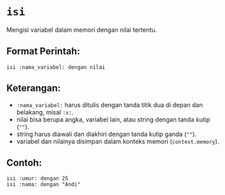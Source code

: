 # `isi`
Mengisi variabel dalam memori dengan nilai tertentu.

## Format Perintah:
```earl
isi :nama_variabel: dengan nilai
```

## Keterangan:
- `:nama_variabel:` harus ditulis dengan tanda titik dua di depan dan belakang, misal `:x:`.
- nilai bisa berupa angka, variabel lain, atau string dengan tanda kutip (`""`).
- string harus diawali dan diakhiri dengan tanda kutip ganda (`""`).
- variabel dan nilainya disimpan dalam konteks memori (`context.memory`).

## Contoh:
```earl
isi :umur: dengan 25
isi :nama: dengan "Andi"
```
